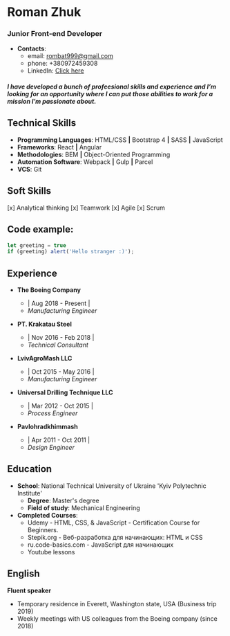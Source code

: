 # Roman Zhuk

### Junior Front-end Developer

- **Contacts**:
  - email: rombat999@gmail.com
  - phone: +380972459308
  - LinkedIn: [Click here](https://www.linkedin.com/in/roman-zhuk/)


##### I have developed a bunch of profeesional skills and experience and I’m looking for an opportunity where I can put those abilities to work for a mission I’m passionate about.


## Technical Skills
* **Programming Languages**: HTML/CSS **|** Bootstrap 4 **|** SASS **|** JavaScript
* **Frameworks**: React **|** Angular
* **Methodologies**: BEM **|** Object-Oriented Programming
* **Automation Software**:   Webpack **|** Gulp **|** Parcel
* **VCS**: Git 

## Soft Skills
[x] Analytical thinking
[x] Teamwork
[x] Agile
[x] Scrum

## Code example:
```javascript
let greeting = true
if (greeting) alert('Hello stranger :)');
```
## Experience

* **The Boeing Company**
  - | Aug 2018 - Present |
  - *Manufacturing Engineer*

* **PT. Krakatau Steel**
  - | Nov 2016 - Feb 2018 |
  - *Technical Consultant*

* **LvivAgroMash LLC**
  - | Oct 2015 - May 2016 |
  - *Manufacturing Engineer*

* **Universal Drilling Technique LLC**
  - | Mar 2012 - Oct 2015 |
  - *Process Engineer*

* **Pavlohradkhimmash**
  - | Apr 2011 - Oct 2011 |
  - *Design Engineer*

## Education
* **School**: National Technical University of Ukraine 'Kyiv Polytechnic Institute'
  * **Degree**: Master's degree
   * **Field of study**: Mechanical Engineering
* **Completed Courses**:
  * Udemy - HTML, CSS, & JavaScript - Certification Course for Beginners.
  * Stepik.org - Веб-разработка для начинающих: HTML и CSS
  * ru.code-basics.com - JavaScript для начинающих
  * Youtube lessons 
## English
**Fluent speaker**
* Temporary residence in Everett, Washington state, USA (Business trip 2019)
* Weekly meetings with US colleagues from the Boeing company (since 2018)
